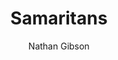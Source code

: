 ---
layout: post
title: "6. Samaritans"
author: "Nathan Gibson"
tags: [6]
image: 
level: overview
zotero-tag: 6-Samaritans
pad-slug: 6
zotero-readings: 
objective: "Identify a few practices Samaritans and rabbinic Jews shared as well as ones in which they differed."
---